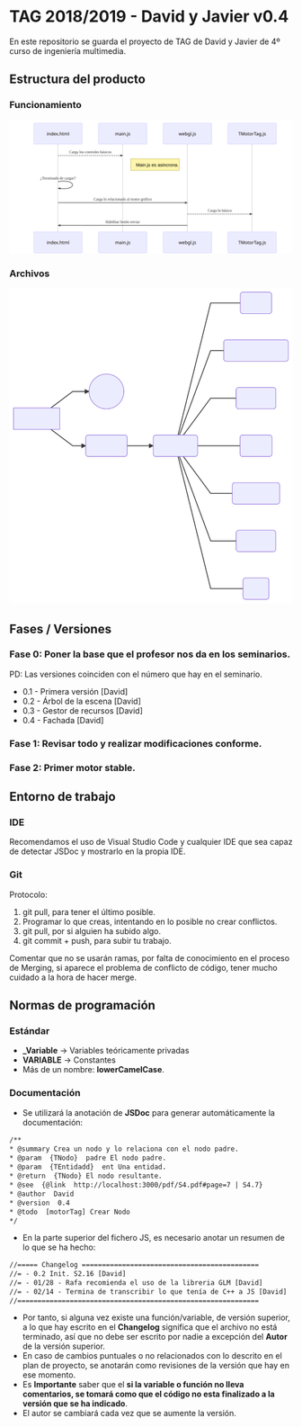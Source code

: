 # TAG 2018/2019 - David y Javier v0.4

En este repositorio se guarda el proyecto de TAG de David y Javier de 4º curso de ingeniería multimedia. 
## Estructura del producto
### Funcionamiento

[![Funcionamiento](./git/funcionamiento.svg)](https://mermaidjs.github.io/mermaid-live-editor/#/edit/eyJjb2RlIjoic2VxdWVuY2VEaWFncmFtXG5pbmRleC5odG1sIC0tPj4gbWFpbi5qczogQ2FyZ2EgbG9zIGNvbnRyb2xlcyBiw6FzaWNvc1xuTm90ZSByaWdodCBvZiBtYWluLmpzOiBNYWluLmpzIGVzIGFzaW5jcm9uYS5cbmluZGV4Lmh0bWwgLT4-IGluZGV4Lmh0bWw6IMK_VGVybWluYWRvIGRlIGNhcmdhcj9cbmluZGV4Lmh0bWwgLT4-IHdlYmdsLmpzOiBDYXJnYSBsbyByZWxhY2lvbmFkbyBhbCBtb3RvciBncsOhZmljb1xud2ViZ2wuanMgLS0-PiBUTW90b3JUYWcuanM6IENhcmdhIGxvIGLDoXNpY29cbndlYmdsLmpzIC0-PiBpbmRleC5odG1sOiBIYWJpbGl0YXIgYm90w7NuIGVudmlhciIsIm1lcm1haWQiOnsidGhlbWUiOiJkZWZhdWx0In19)
### Archivos
[![Archivos](./git/archivos.svg)](https://mermaidjs.github.io/mermaid-live-editor/#/edit/eyJjb2RlIjoiZ3JhcGggTFJcbkFbSW5kZXguaHRtbF0gLS0-IEIoKG1haW4uanMpKVxuQSAtLT4gQyhXZWJHTC5qcylcbkMgLS0-IEQoVE1vdG9yVGFnKVxuRCAtLS0gRShUTm9kbylcbkQgLS0tIEYoVEdlc3RvclJlY3Vyc29zKVxuRCAtLS0gRyhURW50aWRhZClcbkQgLS0tIEgoVE1hbGxhKVxuRCAtLS0gSShUVHJhbnNmb3JtKVxuRCAtLS0gSihUQ2FtYXJhKVxuRCAtLS0gSyhUTHV6KSIsIm1lcm1haWQiOnsidGhlbWUiOiJkZWZhdWx0In19)
## Fases / Versiones
### Fase 0: Poner la base que el profesor nos da en los seminarios. 
PD: Las versiones coinciden con el número que hay en el seminario.
- 0.1 - Primera versión [David]
- 0.2 - Árbol de la escena [David]
- 0.3 - Gestor de recursos [David]
- 0.4 - Fachada [David]
### Fase 1: Revisar todo y realizar modificaciones conforme.
### Fase 2: Primer motor stable.
## Entorno de trabajo
### IDE
Recomendamos el uso de Visual Studio Code y cualquier IDE que sea capaz de detectar JSDoc y mostrarlo en la propia IDE.
### Git
Protocolo:
1. git pull, para tener el último posible.
2. Programar lo que creas, intentando en lo posible no crear conflictos.
3. git pull, por si alguien ha subido algo.
4. git commit + push, para subir tu trabajo.

Comentar que no se usarán ramas, por falta de conocimiento en el proceso de Merging, si aparece el problema de conflicto de código, tener mucho cuidado a la hora de hacer merge.

## Normas de programación
### Estándar

 - **_Variable** -> Variables teóricamente privadas
 - **VARIABLE** -> Constantes
 - Más de un nombre: **lowerCamelCase**.
 ### Documentación
 - Se utilizará la anotación de **JSDoc** para generar automáticamente la documentación:
 ```
 /**
* @summary Crea un nodo y lo relaciona con el nodo padre.
* @param  {TNodo}  padre El nodo padre.
* @param  {TEntidadd}  ent Una entidad.
* @return  {TNodo} El nodo resultante.
* @see  {@link  http://localhost:3000/pdf/S4.pdf#page=7 | S4.7}
* @author  David
* @version  0.4
* @todo  [motorTag] Crear Nodo
*/
```
- En la parte superior del fichero JS, es necesario anotar un resumen de lo que se ha hecho:
```
//===== Changelog ============================================
//= - 0.2 Init. S2.16 [David]
//= - 01/28 - Rafa recomienda el uso de la libreria GLM [David]
//= - 02/14 - Termina de transcribir lo que tenía de C++ a JS [David]
//============================================================
```
- Por tanto, si alguna vez existe una función/variable, de versión superior, a lo que hay escrito en el **Changelog** significa que el archivo no está terminado, así que no debe ser escrito por nadie a excepción del **Autor** de la versión superior.
- En caso de cambios puntuales o no relacionados con lo descrito en el plan de proyecto, se anotarán como revisiones de la versión que hay en ese momento.
- Es **Importante** saber que el **si la variable o función no lleva comentarios, se tomará como que el código no esta finalizado a la versión que se ha indicado**.
- El autor se cambiará cada vez que se aumente la versión.
